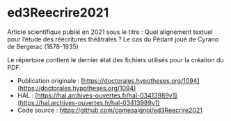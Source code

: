 # ed3Reecrire2021

Article scientifique publié en 2021 sous le titre : Quel alignement textuel pour l’étude des réécritures théâtrales ? Le cas du Pédant joué de Cyrano de Bergerac (1878-1935)

Le répertoire contient le dernier état des fichiers utilisés pour la création du PDF.

* Publication originale : [https://doctorales.hypotheses.org/1094](https://doctorales.hypotheses.org/1094)
* HAL : [https://hal.archives-ouvertes.fr/hal-03413989v1](https://hal.archives-ouvertes.fr/hal-03413989v1)
* Code source : https://github.com/comesaignol/ed3Reecrire2021
